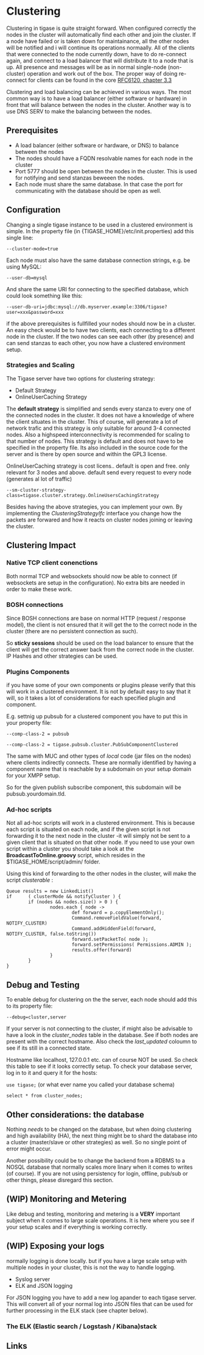# Clustering

Clustering in tigase is quite straight forward. When configured correctly the nodes in the cluster will automatically find each other and join the cluster. If a node have failed or is taken down for maintainance, all the other nodes will be notified and i will continue its operations normaally. All of the clients that were connected to the node currently down, have to do re-connect again, and connect to a load balancer that will distribute it to a node that is up. All presence and messages will be as in normal single-node (non-cluster) operation and work out of the box. The proper way of doing re-connect for clients can be found in the core [RFC6120, chapter 3.3](https://tools.ietf.org/html/rfc6120#page-19)


Clustering and load balancing can be achieved in various ways. The most common way is to have a load balancer (either software or hardware) in front that will balance between the nodes in the cluster. Another way is to use DNS SERV to make the balancing between the nodes. 

## Prerequisites

* A load balancer (either software or hardware, or DNS) to balance between the nodes
* The nodes should have a FQDN resolvable names for each node in the cluster
* Port 5777 should be open between the nodes in the cluster. This is used for notifying and send stanzas beweeen the nodes.
* Each node must share the same database. In that case the port for communicating with the database should be open as well.


## Configuration

Changing a single tigase instance to be used in a clustered environment is simple. In the property file (in {TIGASE_HOME}/etc/init.properties) add this single line:

`--cluster-mode=true`

Each node must also have the same database connection strings, e.g. be using MySQL:

`--user-db=mysql`

And share the same URI for connecting to the specified database, which could look something like this:

`--user-db-uri=jdbc:mysql://db.myserver.example:3306/tigase?user=xxx&password=xxx`

if the above prerequisites is fullfilled your nodes should now be in a cluster. An easy check would be to have two clients, each connecting to a different node in the cluster. If the two nodes can see each other (by presence) and can send stanzas to each other, you now have a clustered environment setup.

### Strategies and Scaling

The Tigase server have two options for clustering strategy:

* Default Strategy
* OnlineUserCaching Strategy

The **default strategy** is simplified and sends every stanza to every one of the connected nodes in the cluster. It does not have a knowledge of where the client situates in the cluster. This of course, will generate a lot of network trafic and this strategy is only suitable for around 3-4 connected nodes. Also a highspeed interconnectivity is recommended for scaling to that number of nodes. This strategy is default and does not have to be specified in the property file. Its also included in the source code for the server and is there by open source and within the GPL3 license.

OnlineUserCaching strategy is 
cost licens.. default is open and free. only relevant for 3 nodes and above. default send every request to every node (generates al lot of traffic)

`--sm-cluster-strategy-class=tigase.cluster.strategy.OnlineUsersCachingStrategy`

Besides having the above strategies, you can implement your own. By implementing the *ClusteringStrategyIfc* interface you change how the packets are forwared and how it reacts on cluster nodes joining or leaving the cluster.


## Clustering Impact

### Native TCP client conenctions

Both normal TCP and websockets should now be able to connect (if websockets are setup in the configuration). No extra bits are needed in order to make these work.

### BOSH connections

Since BOSH connections are base on normal HTTP (request / response model), the client is not ensured that it will get the to the correct node in the cluster (there are no persistent connection as such).

So **sticky sessions** should be used on the load balancer to ensure that the client will get the correct answer back from the correct node in the cluster. IP Hashes and other strategies can be used.



### Plugins Components

if you have some of your own components or plugins please verify that this will work in a clustered environment. It is not by default easy to say that it will, so it takes a lot of considerations for each specified plugin and component.

E.g. settnig up pubsub for a clustered component you have to put this in your property file:

`--comp-class-2 = pubsub`

`--comp-class-2 = tigase.pubsub.cluster.PubSubComponentClustered`

The same with MUC and other types of *local* code (jar files on the nodes) where clients indirectly connects. These are normally identified by having a component name that is reachable by a subdomain on your setup domain for your XMPP setup.

So for the given publish subscribe component, this subdomain will be pubsub.yourdomain.tld. 

### Ad-hoc scripts

Not all ad-hoc scripts will work in a clustered environment. This is because each script is situated on each node, and if the given script is not forwarding it to the next node in the cluster -it will simply not be sent to a given client that is situated on that other node. If you need to use your own script within a cluster you should take a look at the **BroadcastToOnline.groovy** script, which resides in the $TIGASE_HOME/script/admin/ folder.

Using this kind of forwarding to the other nodes in the cluster, will make the script *clusterable* :

```
Queue results = new LinkedList()
if      ( clusterMode && notifyCluster ) {
        if (nodes && nodes.size() > 0 ) {
                nodes.each { node ->
                        def forward = p.copyElementOnly();
                        Command.removeFieldValue(forward, NOTIFY_CLUSTER)
                        Command.addHiddenField(forward, NOTIFY_CLUSTER, false.toString())
                        forward.setPacketTo( node );
                        forward.setPermissions( Permissions.ADMIN );
                        results.offer(forward)
                }
        }
}
```


## Debug and Testing

To enable debug for clustering on the the server, each node should add this to its property file:

`--debug=cluster,server`

If your server is not connecting to the cluster, if might also be advisable to have a look in the *cluster_nodes* table in the database. See if both nodes are present with the correct hostname. Also check the *last_updated* coloumn to see if its still in a connected state. 

Hostname like localhost, 127.0.0.1 etc. can of course NOT be used. So check this table to see if it looks correctly setup.
To check your database server, log in to it and query it for the hosts:

`use tigase;` (or what ever name you called your database schema)

`select * from cluster_nodes;`


## Other considerations: the database
Nothing *needs* to be changed on the database, but when doing clustering and high availability (HA), the next thing might be to shard the database into a cluster (master/slave or other strategies) as well. So no single point of error might occur.

Another possibility could be to change the backend from a RDBMS to a NOSQL database that normally scales more linary when it comes to writes (of course). If you are not using persistency for login, offline, pub/sub or other things, please disregard this section.



## (WIP) Monitoring and Metering

Like debug and testing, monitoring and metering is a **VERY** important subject when it comes to large scale operations. It is here where you see if your setup scales and if everything is working correctly.

## (WIP) Exposing your logs

normally logging is done locally. but if you have a large scale setup with multiple nodes in your cluster, this is not the way to handle logging.

* Syslog server
* ELK and JSON logging

For JSON logging you have to add a new log apander to each tigase server. This will convert all of your normal log into JSON files that can be used for further processing in the ELK stack (see chapter below).


### The ELK (Elastic search / Logstash / Kibana)stack
<!--
logstash will gather the JSON logs..
-->

## Links
<!--
* [Tigase Docs](http://docs.tigase.net)
* [Elastic Search Docs](http://docs.tigase.net)
*
-->